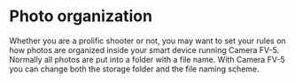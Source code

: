 # Photo organization

Whether you are a prolific shooter or not, you may want to set your rules on how photos are organized inside your smart device running Camera FV-5. Normally all photos are put into a folder with a file name. With Camera FV-5 you can change both the storage folder and the file naming scheme.